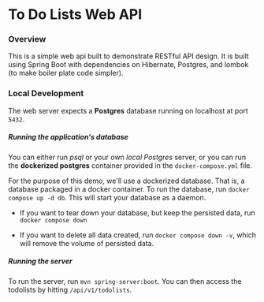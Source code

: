 # To Do Lists Web API

### Overview

This is a simple web api built to demonstrate RESTful API design.
It is built using Spring Boot with dependencies on Hibernate, Postgres, and lombok (to make boiler plate code simpler).

### Local Development

The web server expects a **Postgres** database running on localhost at port `5432`.

##### Running the application's database

You can either run *psql* or your own *local Postgres* server, or you can run the **dockerized postgres** container provided in the `docker-compose.yml` file.

For the purpose of this demo, we'll use a dockerized database. That is, a database packaged in a docker container. To run the database, run `docker compose up -d db`. This will start your database as a daemon.

* If you want to tear down your database, but keep the persisted data, run `docker compose down`

* If you want to delete all data created, run `docker compose down -v`, which will remove the volume of persisted data.

##### Running the server

To run the server, run `mvn spring-server:boot`. You can then access the todolists by hitting `/api/v1/todolists`.

